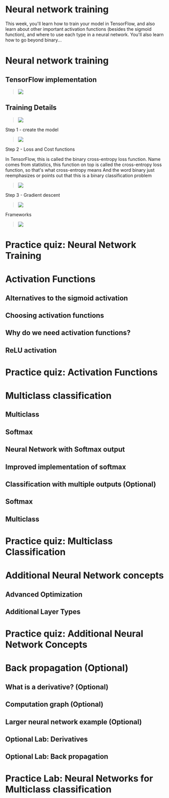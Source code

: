 # Neural network training

This week, you'll learn how to train your model in TensorFlow, and also learn about other important activation functions (besides the sigmoid function), and where to use each type in a neural network. You'll also learn how to go beyond binary...

# Neural network training

## TensorFlow implementation

> <img src="./images/w02-01-TensorFlow_implementation/img_2023-01-30_22-15-48.png">

## Training Details

> <img src="./images/w02-02-Training_Details/img_2023-01-30_22-23-20.png">

Step 1 - create the model

> <img src="./images/w02-02-Training_Details/img_2023-01-30_22-23-57.png">

Step 2 - Loss and Cost functions

In TensorFlow, this is called the binary cross-entropy loss function. 
Name comes from statistics, this function on top is called the cross-entropy loss function, so that's what cross-entropy means
And the word binary just reemphasizes or points out that this is a binary classification problem


> <img src="./images/w02-02-Training_Details/img_2023-01-30_22-29-11.png">

Step 3 - Gradient descent

> <img src="./images/w02-02-Training_Details/img_2023-01-30_22-32-25.png">

Frameworks

> <img src="./images/w02-02-Training_Details/img_2023-01-30_22-32-39.png">


# Practice quiz: Neural Network Training


# Activation Functions

## Alternatives to the sigmoid activation

## Choosing activation functions

## Why do we need activation functions?

## ReLU activation




# Practice quiz: Activation Functions


# Multiclass classification

## Multiclass

## Softmax

## Neural Network with Softmax output

## Improved implementation of softmax

## Classification with multiple outputs (Optional)

## Softmax

## Multiclass



# Practice quiz: Multiclass Classification



# Additional Neural Network concepts

## Advanced Optimization

## Additional Layer Types




# Practice quiz: Additional Neural Network Concepts


# Back propagation (Optional)

## What is a derivative? (Optional)

## Computation graph (Optional)

## Larger neural network example (Optional)

## Optional Lab: Derivatives

## Optional Lab: Back propagation




# Practice Lab: Neural Networks for Multiclass classification
